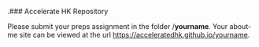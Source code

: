 .### Accelerate HK Repository

Please submit your preps assignment in the folder /**yourname**.
Your about-me site can be viewed at the url https://acceleratedhk.github.io/yourname.
